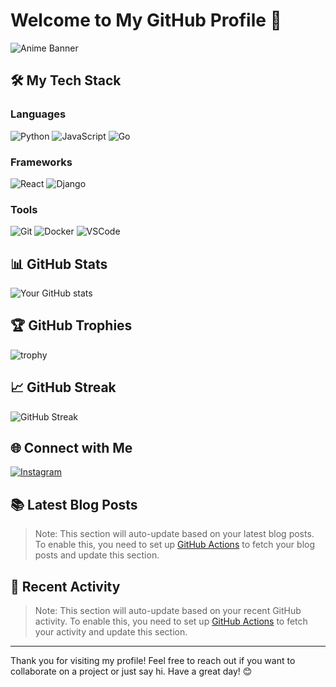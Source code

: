# Welcome to My GitHub Profile 👾

![Anime Banner](https://i.imgur.com/0fgzQHo.png)

## 🛠️ My Tech Stack

### Languages
![Python](https://img.shields.io/badge/Python-3776AB?style=for-the-badge&logo=python&logoColor=white)
![JavaScript](https://img.shields.io/badge/JavaScript-F7DF1E?style=for-the-badge&logo=javascript&logoColor=black)
![Go](https://img.shields.io/badge/Go-00ADD8?style=for-the-badge&logo=go&logoColor=white)

### Frameworks
![React](https://img.shields.io/badge/React-20232A?style=for-the-badge&logo=react&logoColor=61DAFB)
![Django](https://img.shields.io/badge/Django-092E20?style=for-the-badge&logo=django&logoColor=white)

### Tools
![Git](https://img.shields.io/badge/Git-F05032?style=for-the-badge&logo=git&logoColor=white)
![Docker](https://img.shields.io/badge/Docker-2496ED?style=for-the-badge&logo=docker&logoColor=white)
![VSCode](https://img.shields.io/badge/VSCode-007ACC?style=for-the-badge&logo=visual-studio-code&logoColor=white)

## 📊 GitHub Stats

![Your GitHub stats](https://github-readme-stats.vercel.app/api?username=kurapikaa911&show_icons=true&theme=tokyonight)

## 🏆 GitHub Trophies

![trophy](https://github-profile-trophy.vercel.app/?username=kurapikaa911&theme=darkhub)

## 📈 GitHub Streak

![GitHub Streak](https://github-readme-streak-stats.herokuapp.com/?user=kurapikaa911&theme=tokyonight)

## 🌐 Connect with Me

[![Instagram](https://img.shields.io/badge/Instagram-E4405F?style=for-the-badge&logo=instagram&logoColor=white)](https://www.instagram.com/metxmxrph/)

## 📚 Latest Blog Posts

<!-- BLOG-POST-LIST:START -->
<!-- BLOG-POST-LIST:END -->

> Note: This section will auto-update based on your latest blog posts. To enable this, you need to set up [GitHub Actions](https://github.com/marketplace/actions/blog-post-workflow) to fetch your blog posts and update this section.

## 📝 Recent Activity

<!--START_SECTION:activity-->
<!--END_SECTION:activity-->

> Note: This section will auto-update based on your recent GitHub activity. To enable this, you need to set up [GitHub Actions](https://github.com/marketplace/actions/generate-github-contribution-activity-graph) to fetch your activity and update this section.

---

Thank you for visiting my profile! Feel free to reach out if you want to collaborate on a project or just say hi. Have a great day! 😊
